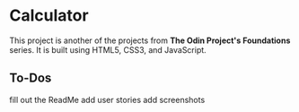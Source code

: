 # Calculator
This project is another of the projects from **The Odin Project's Foundations** series. It is built using HTML5, CSS3, and JavaScript.

## To-Dos

fill out the ReadMe
add user stories 
add screenshots
 
